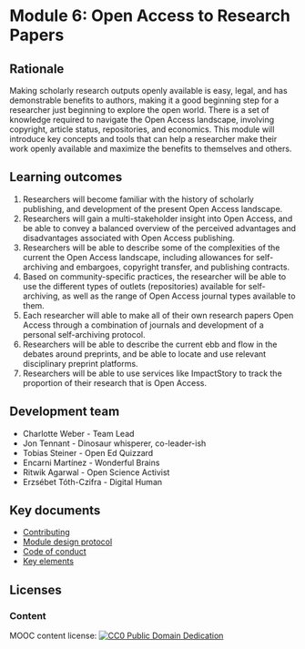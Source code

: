 # Module 6: Open Access to Research Papers

## Rationale <a name="Rationale"></a>

Making scholarly research outputs openly available is easy, legal, and has demonstrable benefits to authors, making it a good beginning step for a researcher just beginning to explore the open world. There is a set of knowledge required to navigate the Open Access landscape, involving copyright, article status, repositories, and economics. This module will introduce key concepts and tools that can help a researcher make their work openly available and maximize the benefits to themselves and others.


## Learning outcomes <a name="Learning outcomes"></a>

1. Researchers will become familiar with the history of scholarly publishing, and development of the present Open Access landscape.
1. Researchers will gain a multi-stakeholder insight into Open Access, and be able to convey a balanced overview of the perceived advantages and disadvantages associated with Open Access publishing.
1. Researchers will be able to describe some of the complexities of the current the Open Access landscape, including allowances for self-archiving and embargoes, copyright transfer, and publishing contracts.
1. Based on community-specific practices, the researcher will be able to use the different types of outlets (repositories) available for self-archiving, as well as the range of Open Access journal types available to them.
1. Each researcher will able to make all of their own research papers Open Access through a combination of journals and development of a personal self-archiving protocol.
1. Researchers will be able to describe the current ebb and flow in the debates around preprints, and be able to locate and use relevant disciplinary preprint platforms.
1. Researchers will be able to use services like ImpactStory to track the proportion of their research that is Open Access.

## Development team

* Charlotte Weber - Team Lead
* Jon Tennant - Dinosaur whisperer, co-leader-ish
* Tobias Steiner - Open Ed Quizzard
* Encarni Martínez - Wonderful Brains
* Ritwik Agarwal - Open Science Activist
* Erzsébet Tóth-Czifra - Digital Human


## Key documents <a name="Key documents"></a>

- [Contributing](CONTRIBUTING.md)
- [Module design protocol](https://github.com/OpenScienceMOOC/Module-6-Open-Access-to-Research-Papers/tree/master/production_toolkit/MODULE_DESIGN_PROTOCOL.md)
- [Code of conduct](CODE_OF_CONDUCT.md)
- [Key elements](key_elements.md)


## Licenses <a name="Licenses"></a>

### Content 
MOOC content license: [![CC0 Public Domain Dedication](https://img.shields.io/badge/License-CC0%201.0-lightgrey.svg)](https://creativecommons.org/publicdomain/zero/1.0/)
